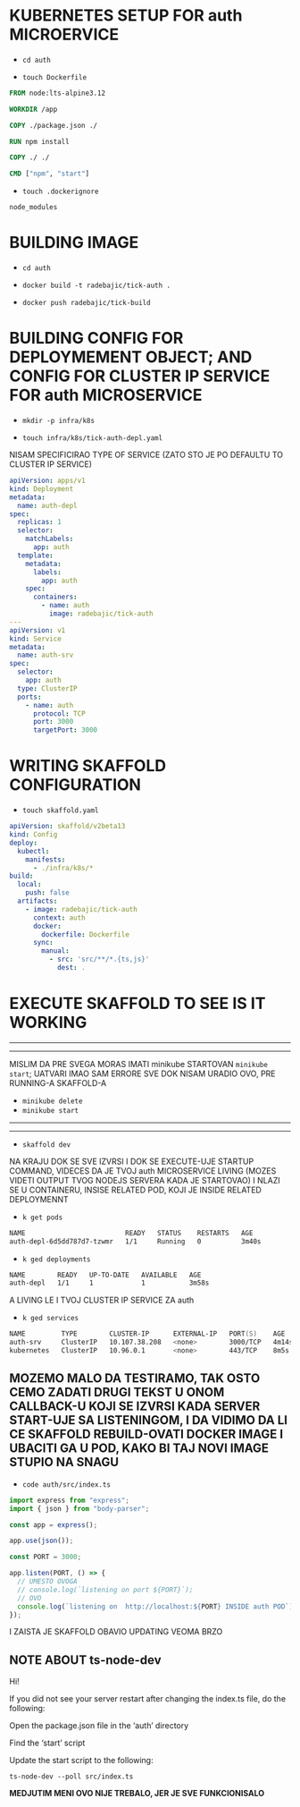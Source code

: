 # KUBERNETES SETUP FOR auth MICROERVICE

- `cd auth`

- `touch Dockerfile`

```dockerfile
FROM node:lts-alpine3.12

WORKDIR /app

COPY ./package.json ./

RUN npm install

COPY ./ ./

CMD ["npm", "start"]

```

- `touch .dockerignore`

```gitignore
node_modules
```

# BUILDING IMAGE

- `cd auth`

- `docker build -t radebajic/tick-auth .`

- `docker push radebajic/tick-build`

# BUILDING CONFIG FOR DEPLOYMEMENT OBJECT; AND CONFIG FOR CLUSTER IP SERVICE FOR auth MICROSERVICE

- `mkdir -p infra/k8s`

- `touch infra/k8s/tick-auth-depl.yaml`

NISAM SPECIFICIRAO TYPE OF SERVICE (ZATO STO JE PO DEFAULTU TO CLUSTER IP SERVICE)

```yaml
apiVersion: apps/v1
kind: Deployment
metadata:
  name: auth-depl
spec:
  replicas: 1
  selector:
    matchLabels:
      app: auth
  template:
    metadata:
      labels:
        app: auth
    spec:
      containers:
        - name: auth
          image: radebajic/tick-auth
---
apiVersion: v1
kind: Service
metadata:
  name: auth-srv
spec:
  selector:
    app: auth
  type: ClusterIP
  ports:
    - name: auth
      protocol: TCP
      port: 3000
      targetPort: 3000

```

# WRITING SKAFFOLD CONFIGURATION

- `touch skaffold.yaml`

```yaml
apiVersion: skaffold/v2beta13
kind: Config
deploy:
  kubectl:
    manifests:
      - ./infra/k8s/*
build:
  local:
    push: false
  artifacts:
    - image: radebajic/tick-auth
      context: auth
      docker:
        dockerfile: Dockerfile
      sync:
        manual:
          - src: 'src/**/*.{ts,js}'
            dest: .

```

# EXECUTE SKAFFOLD TO SEE IS IT WORKING

***
***

MISLIM DA PRE SVEGA MORAS IMATI minikube STARTOVAN `minikube start`; UATVARI IMAO SAM ERRORE SVE DOK NISAM URADIO OVO, PRE RUNNING-A SKAFFOLD-A

- `minikube delete`
- `minikube start`

***
***

- `skaffold dev`

NA KRAJU DOK SE SVE IZVRSI I DOK SE EXECUTE-UJE STARTUP COMMAND, VIDECES DA JE TVOJ auth MICROSERVICE LIVING (MOZES VIDETI OUTPUT TVOG NODEJS SERVERA KADA JE STARTOVAO) I NLAZI SE U CONTAINERU, INSISE RELATED POD, KOJI JE INSIDE RELATED DEPLOYMENNT

- `k get pods`

```zsh
NAME                         READY   STATUS    RESTARTS   AGE
auth-depl-6d5dd787d7-tzwmr   1/1     Running   0          3m40s
```

- `k ged deployments`

```zsh
NAME        READY   UP-TO-DATE   AVAILABLE   AGE
auth-depl   1/1     1            1           3m58s

```

A LIVING LE I TVOJ CLUSTER IP SERVICE ZA auth

- `k ged services`

```zsh
NAME         TYPE        CLUSTER-IP      EXTERNAL-IP   PORT(S)    AGE
auth-srv     ClusterIP   10.107.38.208   <none>        3000/TCP   4m14s
kubernetes   ClusterIP   10.96.0.1       <none>        443/TCP    8m5s

```

## MOZEMO MALO DA TESTIRAMO, TAK OSTO CEMO ZADATI DRUGI TEKST U ONOM CALLBACK-U KOJI SE IZVRSI KADA SERVER START-UJE SA LISTENINGOM, I DA VIDIMO DA LI CE SKAFFOLD REBUILD-OVATI DOCKER IMAGE I UBACITI GA U POD, KAKO BI TAJ NOVI IMAGE STUPIO NA SNAGU

- `code auth/src/index.ts`

```ts
import express from "express";
import { json } from "body-parser";

const app = express();

app.use(json());

const PORT = 3000;

app.listen(PORT, () => {
  // UMESTO OVOGA
  // console.log(`listening on port ${PORT}`);
  // OVO
  console.log(`listening on  http://localhost:${PORT} INSIDE auth POD`);
});
```

I ZAISTA JE SKAFFOLD OBAVIO UPDATING VEOMA BRZO

## NOTE ABOUT ts-node-dev

Hi!

If you did not see your server restart after changing the index.ts file, do the following:

Open the package.json file in the ‘auth’ directory

Find the ‘start’ script

Update the start script to the following:

`ts-node-dev --poll src/index.ts`

**MEDJUTIM MENI OVO NIJE TREBALO, JER JE SVE FUNKCIONISALO**
